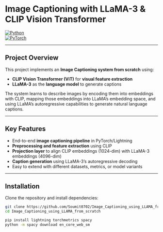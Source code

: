 # Image Captioning with LLaMA-3 & CLIP Vision Transformer  

[![Python](https://img.shields.io/badge/Python-3.10+-blue.svg)](https://www.python.org/)  
[![PyTorch](https://img.shields.io/badge/PyTorch-2.0+-red.svg)](https://pytorch.org/)  

---

## Project Overview  

This project implements an **Image Captioning system from scratch** using:  

- **CLIP Vision Transformer (ViT)** for **visual feature extraction**  
- **LLaMA-3** as the **language model** to generate captions  

The system learns to describe images by encoding them into embeddings with CLIP, mapping those embeddings into LLaMA’s embedding space, and using LLaMA’s autoregressive capabilities to generate natural language captions.  

---

## Key Features  

- End-to-end **image captioning pipeline** in PyTorch/Lightning  
- **Preprocessing and feature extraction** using CLIP  
- **Projection layer** to align CLIP embeddings (1024-dim) with LLaMA-3 embeddings (4096-dim)  
- **Caption generation** using LLaMA-3’s autoregressive decoding  
- Easy to extend with different datasets, metrics, or model variants  

---

## Installation  

Clone the repository and install dependencies:  

```bash
git clone https://github.com/Soumit0702/Image_Captioning_using_LLAMA_from_scratch.git
cd Image_Captioning_using_LLAMA_from_scratch

pip install lightning torchmetrics spacy
python -m spacy download en_core_web_sm
